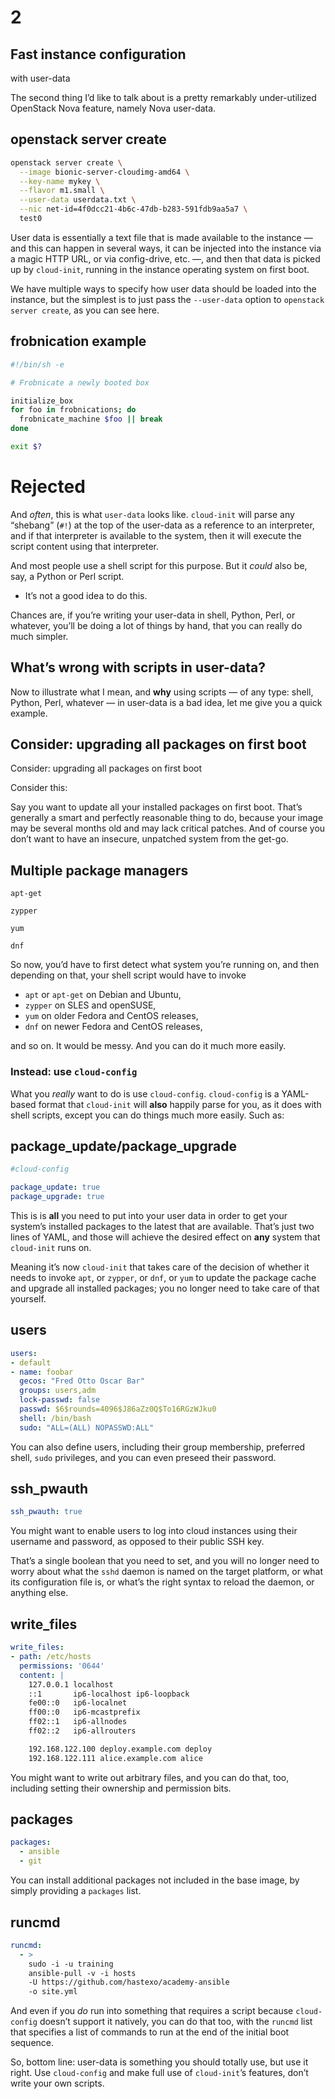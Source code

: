 # 2
## Fast instance configuration
with user-data

<!-- Note -->
The second thing I’d like to talk about is a pretty remarkably
under-utilized OpenStack Nova feature, namely Nova user-data. 


## openstack server create <!-- .element class="hidden" -->

```bash
openstack server create \
  --image bionic-server-cloudimg-amd64 \
  --key-name mykey \
  --flavor m1.small \
  --user-data userdata.txt \
  --nic net-id=4f0dcc21-4b6c-47db-b283-591fdb9aa5a7 \
  test0
```

<!-- Note -->
User data is essentially a text file that is made available to the
instance — and this can happen in several ways, it can be injected
into the instance via a magic HTTP URL, or via config-drive, etc. —,
and then that data is picked up by `cloud-init`, running in the
instance operating system on first boot.

We have multiple ways to specify how user data should be loaded into
the instance, but the simplest is to just pass the `--user-data`
option to `openstack server create`, as you can see here.


## frobnication example <!-- .element class="hidden" -->

```sh
#!/bin/sh -e

# Frobnicate a newly booted box

initialize_box
for foo in frobnications; do
  frobnicate_machine $foo || break
done

exit $?
```
# Rejected <!-- .element class="fragment stamp" -->

<!-- Note -->
And *often*, this is what `user-data` looks like. `cloud-init` will
parse any “shebang” (`#!`) at the top of the user-data as a reference
to an interpreter, and if that interpreter is available to the system,
then it will execute the script content using that interpreter.

And most people use a shell script for this purpose. But it _could_
also be, say, a Python or Perl script.

* It’s not a good idea to do this.

Chances are, if you’re writing your user-data in shell, Python, Perl,
or whatever, you’ll be doing a lot of things by hand, that you can
really do much simpler.


## What’s wrong with scripts in user-data?

<!-- Note -->
Now to illustrate what I mean, and **why** using scripts — of any
type: shell, Python, Perl, whatever — in user-data is a bad idea, let
me give you a quick example.


## Consider: upgrading all packages on first boot <!-- .element class="hidden" -->
Consider: upgrading all packages on first boot

<!-- Note -->
Consider this: 

Say you want to update all your installed packages on first
boot. That’s generally a smart and perfectly reasonable thing to do,
because your image may be several months old and may lack critical
patches. And of course you don’t want to have an insecure, unpatched
system from the get-go.


## Multiple package managers <!-- .element class="hidden" -->

`apt-get` <!-- .element class="fragment" -->

`zypper` <!-- .element class="fragment" -->

`yum` <!-- .element class="fragment" -->

`dnf` <!-- .element class="fragment" -->

<!-- Note -->
So now, you’d have to first detect what system you’re running on, and
then depending on that, your shell script would have to invoke

* `apt` or `apt-get` on Debian and Ubuntu,
* `zypper` on SLES and openSUSE,
* `yum` on older Fedora and CentOS releases,
* `dnf` on newer Fedora and CentOS releases,

and so on. It would be messy. And you can do it much more easily.


### Instead: use `cloud-config`

<!-- Note -->
What you *really* want to do is use `cloud-config`. `cloud-config` is
a YAML-based format that `cloud-init` will **also** happily parse for
you, as it does with shell scripts, except you can do things much more
easily. Such as:


## package_update/package_upgrade <!-- .element class="hidden" -->

```yaml
#cloud-config

package_update: true
package_upgrade: true
```

<!-- Note -->
This is is **all** you need to put into your user data in order to get
your system’s installed packages to the latest that are
available. That’s just two lines of YAML, and those will achieve the
desired effect on **any** system that `cloud-init` runs on.

Meaning it’s now `cloud-init` that takes care of the decision of
whether it needs to invoke `apt`, or `zypper`, or `dnf`, or `yum` to
update the package cache and upgrade all installed packages; you no
longer need to take care of that yourself.


## users <!-- .element class="hidden" -->

```yaml
users:
- default
- name: foobar
  gecos: "Fred Otto Oscar Bar"
  groups: users,adm
  lock-passwd: false
  passwd: $6$rounds=4096$J86aZz0Q$To16RGzWJku0
  shell: /bin/bash
  sudo: "ALL=(ALL) NOPASSWD:ALL"
```

<!-- Note -->
You can also define users, including their group membership, preferred
shell, `sudo` privileges, and you can even preseed their password.


## ssh_pwauth <!-- .element class="hidden" -->

```yaml
ssh_pwauth: true
```

<!-- Note -->
You might want to enable users to log into cloud instances using their
username and password, as opposed to their public SSH key. 

That’s a single boolean that you need to set, and you will no longer
need to worry about what the `sshd` daemon is named on the target
platform, or what its configuration file is, or what’s the right
syntax to reload the daemon, or anything else.


## write_files <!-- .element class="hidden" -->

```yaml
write_files:
- path: /etc/hosts
  permissions: '0644'
  content: |
    127.0.0.1 localhost
    ::1       ip6-localhost ip6-loopback
    fe00::0   ip6-localnet
    ff00::0   ip6-mcastprefix
    ff02::1   ip6-allnodes
    ff02::2   ip6-allrouters

    192.168.122.100 deploy.example.com deploy
    192.168.122.111 alice.example.com alice
```

<!-- Note -->
You might want to write out arbitrary files, and you can do that, too,
including setting their ownership and permission bits.


## packages <!-- .element class="hidden" -->

```yaml
packages:
  - ansible
  - git
```

<!-- Note -->
You can install additional packages not included in the base image, by
simply providing a `packages` list.


## runcmd <!-- .element class="hidden" -->

```yaml
runcmd:
  - >
    sudo -i -u training
    ansible-pull -v -i hosts
    -U https://github.com/hastexo/academy-ansible
    -o site.yml
```

<!-- Note -->
And even if you *do* run into something that requires a script
because `cloud-config` doesn’t support it natively, you can do that
too, with the `runcmd` list that specifies a list of commands to run
at the end of the initial boot sequence.

So, bottom line: user-data is something you should totally use, but
use it right. Use `cloud-config` and make full use of `cloud-init`’s
features, don’t write your own scripts.
